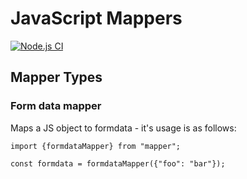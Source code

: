 # JavaScript Mappers

[![Node.js CI](https://github.com/droberts-ctrlo/js-mapper/actions/workflows/node.js.yml/badge.svg)](https://github.com/droberts-ctrlo/js-mapper/actions/workflows/node.js.yml)

## Mapper Types

### Form data mapper

Maps a JS object to formdata - it's usage is as follows:

```
import {formdataMapper} from "mapper";

const formdata = formdataMapper({"foo": "bar"});
```
